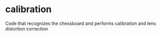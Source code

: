 # calibration
Code that recognizes the chessboard and performs calibration and lens distortion correction
